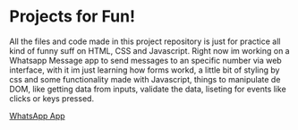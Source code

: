 # Projects for Fun!

All the files and code made in this project repository is just for practice all kind of funny suff on HTML, CSS and Javascript.
Right now im working on a Whatsapp Message app to send messages to an specific number via web interface, with it im just learning how forms workd, a little bit of styling by css and some functionality made with Javascript, things to manipulate de DOM, like getting data from inputs, validate the data, liseting for events like clicks or keys pressed.

[WhatsApp App](/whatsapp.html)
